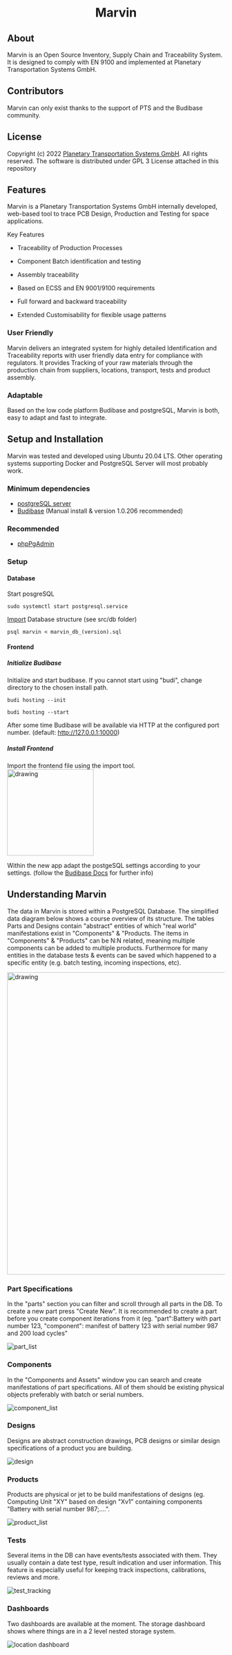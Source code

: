 
<h1 align="center">
  Marvin
</h1>


## About 
Marvin is an Open Source Inventory, Supply Chain and Traceability System. It is designed to comply with EN 9100 and implemented at Planetary Transportation Systems GmbH.

## Contributors
Marvin can only exist thanks to the support of PTS and the Budibase community.

## License
Copyright (c) 2022 [Planetary Transportation Systems GmbH](https://www.pts.space). All rights reserved. The software is distributed under GPL 3 License attached in this repository

## Features
Marvin is a Planetary Transportation Systems GmbH internally developed, web-based tool to trace PCB Design, Production and Testing for space applications.

Key Features
* Traceability of Production Processes
* Component Batch identification and testing
* Assembly traceability

* Based on ECSS and EN 9001/9100 requirements
* Full forward and backward traceability
* Extended Customisability for flexible usage patterns

### User Friendly
Marvin delivers an integrated system for highly detailed Identification and Traceability reports with user friendly data entry for compliance with regulators. It provides Tracking of your raw materials through the production chain from suppliers, locations, transport, tests and product assembly. 

### Adaptable
Based on the low code platform Budibase and postgreSQL, Marvin is both, easy to adapt and fast to integrate. 

## Setup and Installation
Marvin was tested and developed using Ubuntu 20.04 LTS. Other operating systems supporting Docker and PostgreSQL Server will most probably work.

### Minimum dependencies
* [postgreSQL server](https://www.postgresql.org/download/linux/ubuntu/)
* [Budibase](https://docs.budibase.com/docs/budibase-cli-setup#manual-install-of-budibase-cli) (Manual install & version 1.0.206 recommended)


### Recommended
* [phpPgAdmin](https://github.com/phppgadmin/phppgadmin/releases)

### Setup


#### Database
Start posgreSQL
```
sudo systemctl start postgresql.service
```
[Import](https://www.postgresql.org/docs/8.1/backup.html#BACKUP-DUMP-RESTORE) Database structure (see src/db folder)
```
psql marvin < marvin_db_(version).sql
```
#### Frontend
##### Initialize Budibase
Initialize and start budibase. If you cannot start using "budi", change directory to the chosen install path.
``` 
budi hosting --init

budi hosting --start
```

After some time Budibase will be available via HTTP at the configured port number. (default: http://127.0.0.1:10000)

##### Install Frontend 
Import the frontend file using the import tool.
<br/>
<img src="pictures/screenshots/create_app.png" alt="drawing" width="200"/>
<br/>

Within the new app adapt the postgeSQL settings according to your settings. (follow the [Budibase Docs](https://docs.budibase.com/docs/postgresql-1) for further info)

## Understanding Marvin

The data in Marvin is stored within a PostgreSQL Database. The simplified data diagram below shows a course overview of its structure. The tables Parts and Designs contain "abstract" entities of which "real world" manifestations exist in "Components" & "Products. The items in "Components" & "Products" can be N:N related, meaning multiple components can be added to multiple products. Furthermore for many entities in the database tests & events can be saved which happened to a specific entity (e.g. batch testing, incoming inspections, etc).

<img src="doc/simplified_db_schema.jpg" alt="drawing" width="700"/>


### Part Specifications
In the "parts" section you can filter and scroll through all parts in the DB. To create a new part press "Create New". It is recommended to create a part before you create component iterations from it (eg. "part":Battery with part number 123, "component": manifest of battery 123 with serial number 987 and 200 load cycles"

![part_list](pictures/screenshots/part_specifications.png)

### Components
In the "Components and Assets" window you can search and create manifestations of part specifications. All of them should be existing physical objects preferably with batch or serial numbers.

![component_list](pictures/screenshots/filtered_components.png)

### Designs
Designs are abstract construction drawings, PCB designs or similar design specifications of a product you are building.

![design](pictures/screenshots/design_specification.png)

### Products
Products are physical or jet to be build manifestations of designs (eg. Computing Unit "XY" based on design "Xv1" containing components "Battery with serial number 987;....".

![product_list](pictures/screenshots/product_list.png)

### Tests
Several items in the DB can have events/tests associated with them. They usually contain a date test type, result indication and user information.
This feature is especially useful for keeping track inspections, calibrations, reviews and more.

![test_tracking](pictures/screenshots/test_event_tracking.png)

### Dashboards
Two dashboards are available at the moment. The storage dashboard shows where things are in a 2 level nested storage system.

![location dashboard](pictures/screenshots/location_dashboard.png)

